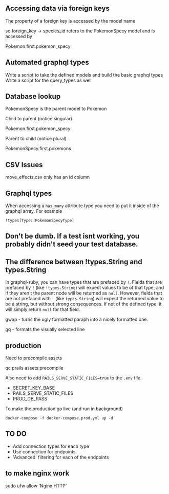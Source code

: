 ## Accessing data via foreign keys

The property of a foreign key is accessed by the model name

so foreign_key -> species_id refers to the PokemonSpecy model and is accessed
by

Pokemon.first.pokemon_specy

## Automated graphql types

Write a script to take the defined models and build the basic graphql types
Write a script for the query_types as well

## Database lookup

PokemonSpecy is the parent model to Pokemon

Child to parent (notice singular)

  Pokemon.first.pokemon_specy

Parent to child (notice plural)

  PokemonSpecy.first.pokemons

## CSV Issues

move_effects.csv only has an id column

## Graphql types

When accessing a `has_many` attribute type you need to put it inside of the
graphql array. For example

    !types[Type::PokemonSpecyType]

## Don't be dumb. If a test isnt working, you probably didn't seed your test database.

## The difference between !types.String and types.String

In graphql-ruby, you can have types that are prefaced by `!`. Fields that are
prefaced by `!` (like `!types.String`) will expect values to be of that type,
and if they aren't the parent node will be returned as `null`. However, fields
that are not prefaced with `!` (like `types.String`) will expect the returned
value to be a string, but without strong consequences. If not of the defined
type, it will simply return `null` for that field. 

gwap - turns the ugly formatted paraph into a nicely formatted one.  

gq - formats the visually selected line

## production

Need to precompile assets

  qc prails assets:precompile

Also need to add `RAILS_SERVE_STATIC_FILES=true` to the `.env` file.

  - SECRET_KEY_BASE
  - RAILS_SERVE_STATIC_FILES
  - PROD_DB_PASS

To make the production go live (and run in background)

    docker-compose -f docker-compose.prod.yml up -d

## TO DO

  - Add connection types for each type
  - Use connection for endpoints
  - 'Advanced' filtering for each of the endpoints

## to make nginx work

  sudo ufw allow 'Nginx HTTP'
